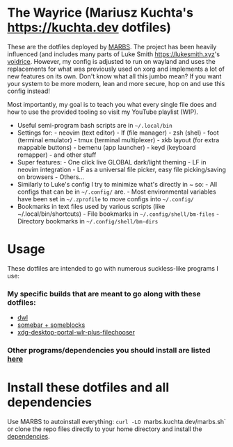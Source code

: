 # The Wayrice (Mariusz Kuchta's <https://kuchta.dev> dotfiles)
These are the dotfiles deployed by [MARBS](https://github.com/Kuchteq/MARBS). The project has been heavily influenced (and includes many parts of Luke Smith <https://lukesmith.xyz>'s [voidrice](https://github.com/LukeSmithxyz/voidrice). However, my config is adjusted to run on wayland and uses the replacements for what was previously used on xorg and implements a lot of new features on its own. Don't know what all this jumbo mean? If you want your system to be more modern, lean and more secure, hop on and use this config instead! 

Most importantly, my goal is to teach you what every single file does and how to use the provided tooling so visit my YouTube playlist (WIP). 
- Useful semi-program bash scripts are in `~/.local/bin`
- Settings for:
        - neovim (text editor)
        - lf (file manager)
        - zsh (shel)
        - foot (terminal emulator)
        - tmux (terminal multiplexer)
        - xkb layout (for extra mappable buttons)
        - bemenu (app launcher)
        - keyd (keyboard remapper)
        - and other stuff
- Super features:
        - One click live GLOBAL dark/light theming
        - LF in neovim integration
        - LF as a universal file picker, easy file picking/saving on browsers
        - Others...
- Similarly to Luke's config I try to minimize what's directly in ~ so:
        - All configs that can be in `~/.config/` are.
        - Most environmental variables have been set in `~/.zprofile` to move configs into `~/.config/`
- Bookmarks in text files used by various scripts (like ~/.local/bin/shortcuts)
        - File bookmarks in `~/.config/shell/bm-files`
        - Directory bookmarks in `~/.config/shell/bm-dirs`

# Usage
These dotfiles are intended to go with numerous suckless-like programs I use:
### My specific builds that are meant to go along with these dotfiles:
- [dwl](https://github.com/Kuchteq/dwl)
- [somebar + someblocks](https://github.com/Kuchteq/somebar)
- [xdg-desktop-portal-wlr-plus-filechooser](https://github.com/Kuchteq/xdg-desktop-portal-wlr-plus-filechooser)
### Other programs/dependencies you should install are listed [here](https://github.com/Kuchteq/MARBS/blob/main/progs.csv)

# Install these dotfiles and all dependencies
Use MARBS to autoinstall everything:
`curl -LO `marbs.kuchta.dev/marbs.sh`
or clone the repo files directly to your home directory and install the [dependencies](https://github.com/Kuchteq/MARBS/blob/main/marbs.sh).
